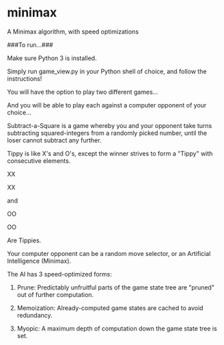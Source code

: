# minimax
A Minimax algorithm, with speed optimizations

###To run...###

Make sure Python 3 is installed.

Simply run game_view.py in your Python shell of choice, and follow the instructions!

You will have the option to play two different games...

And you will be able to play each against a computer opponent of your choice...

Subtract-a-Square is a game whereby you and your opponent take turns subtracting squared-integers from a randomly picked number, until the loser cannot subtract any further.

Tippy is like X's and O's, except the winner strives to form a "Tippy" with consecutive elements.

XX

 XX

and 

OO

 OO

Are Tippies. 

Your computer opponent can be a random move selector, or an Artificial Intelligence (Minimax). 

The AI has 3 speed-optimized forms:

1) Prune: Predictably unfruitful parts of the game state tree are "pruned" out of further computation.

2) Memoization: Already-computed game states are cached to avoid redundancy.

3) Myopic: A maximum depth of computation down the game state tree is set. 

